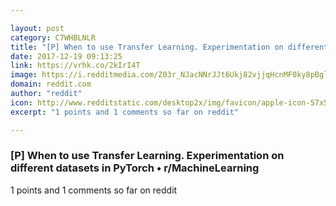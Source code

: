 ```yaml
---

layout: post
category: C7WHBLNLR
title: "[P] When to use Transfer Learning. Experimentation on different datasets in PyTorch • r/MachineLearning"
date: 2017-12-19 09:13:25
link: https://vrhk.co/2kIrI4T
image: https://i.redditmedia.com/Z03r_NJacNNrJJt6Ukj82vjjqHcnMF0ky8pBglKROls.jpg?w=320&s=0eac0e3398bb2a452f78c3c641870554
domain: reddit.com
author: "reddit"
icon: http://www.redditstatic.com/desktop2x/img/favicon/apple-icon-57x57.png
excerpt: "1 points and 1 comments so far on reddit"

---
```


### [P] When to use Transfer Learning. Experimentation on different datasets in PyTorch • r/MachineLearning

1 points and 1 comments so far on reddit